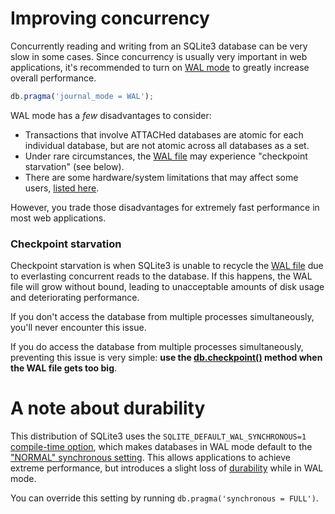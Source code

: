 # Improving concurrency

Concurrently reading and writing from an SQLite3 database can be very slow in some cases. Since concurrency is usually very important in web applications, it's recommended to turn on [WAL mode](https://www.sqlite.org/wal.html) to greatly increase overall performance.

```js
db.pragma('journal_mode = WAL');
```

WAL mode has a *few* disadvantages to consider:
- Transactions that involve ATTACHed databases are atomic for each individual database, but are not atomic across all databases as a set.
- Under rare circumstances, the [WAL file](https://www.sqlite.org/wal.html) may experience "checkpoint starvation" (see below).
- There are some hardware/system limitations that may affect some users, [listed here](https://www.sqlite.org/wal.html).

However, you trade those disadvantages for extremely fast performance in most web applications.

### Checkpoint starvation

Checkpoint starvation is when SQLite3 is unable to recycle the [WAL file](https://www.sqlite.org/wal.html) due to everlasting concurrent reads to the database. If this happens, the WAL file will grow without bound, leading to unacceptable amounts of disk usage and deteriorating performance.

If you don't access the database from multiple processes simultaneously, you'll never encounter this issue.

If you do access the database from multiple processes simultaneously, preventing this issue is very simple: **use the [db.checkpoint()](./api.md#checkpointdatabasename---this) method when the WAL file gets too big**.

# A note about durability

This distribution of SQLite3 uses the `SQLITE_DEFAULT_WAL_SYNCHRONOUS=1` [compile-time option](https://sqlite.org/compile.html#default_wal_synchronous), which makes databases in WAL mode default to the ["NORMAL" synchronous setting](https://sqlite.org/pragma.html#pragma_synchronous). This allows applications to achieve extreme performance, but introduces a slight loss of [durability](https://en.wikipedia.org/wiki/Durability_(database_systems)) while in WAL mode.

You can override this setting by running `db.pragma('synchronous = FULL')`.
